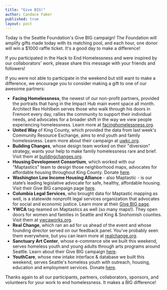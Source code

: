 ```yaml
---
title: "Give BIG!"
author: Candace Faber
published: true
layout: post
---
```


Today is the Seattle Foundation's Give BIG campaign! The Foundation will amplify gifts made today with its matching pool, and each hour, one donor will win a $1000 raffle ticket. It's a good day to make a difference!

If you participated in the Hack to End Homelessness and were inspired by our collaborators' work, please share this message with your friends and followers!

If you were not able to participate in the weekend but still want to make a difference, we encourage you to consider making a gift to one of our awesome partners:<p>
<ul>
<li>
<strong>Facing Homelessness</strong>, the newest of our non-profit partners, provided the portraits that hang in the Impact Hub main event space all month. Architect Rex Hohlbein serves those who walk through his doors in Fremont every day, rallies the community to support their individual needs, and advocates for a broader shift in the way we view people experiencing homelessness. Learn more at <a href="http://www.facinghomelessness.org">facinghomelessness.org</a>.
</li>
<li>
<strong>United Way</strong> of King County, which provided the data from last week's Community Resource Exchange, aims to end youth and family homelessness. Learn more about their campaign at <a href="http://www.uwkc.org/news-events/united-way-news/save-the-date-for-give-big.html">uwkc.org</a>.
</li>
<li>
<strong>Building Changes</strong>, whose design team worked on their "diversion" strategy, wants your help to make family homelessness rare and brief. Visit them at <a href="http://www.buildingchanges.org/news/item/788-givebig-on-may-6">buildingchanges.org</a>.
</li>
<li>
<strong>Housing Development Consortium</strong>, which worked with our "Maptastics" team to design those neighborhood maps, advocates for affordable housing throughout King County. Donate <a href="http://www.seattlefoundation.org/npos/Pages/HousingDevelopmentConsortium.aspx?bv=nposearch">here</a>.
</li>
<li>
<strong>Washington Low Income Housing Alliance</strong> - also Maptastic - is our state’s leading legislative advocate for safe, healthy, affordable housing. Visit their Give BIG campaign page <a href="http://www.seattlefoundation.org/npos/Pages/WashingtonLowIncomeHousingAlliance.aspx">here</a>.
</li>
<li>
<strong>Columbia Legal Services</strong>, who brought data for Maptastic mapping as well, is a statewide nonprofit legal services organization that advocates for social and economic justice. Learn more at their <a href="http://www.seattlefoundation.org/npos/Pages/ColumbiaLegalServices.aspx">Give BIG page</a>.
</li>
<li>
<strong>YWCA</strong> tag-teamed on Maptastics as well (so many maps!). They open doors for women and families in Seattle and King & Snohomish counties. Visit them at <a href="http://www.ywcaworks.org/>ywcaworks.org">ywcaworks.org</a>.
</li>
<li>
<strong>Real Change</strong>, which ran an ad for us ahead of the event and whose founding director served on our feedback panel. You've probably seen them everywhere, but you can learn more at <a href="http://www.realchangenews.org/">realchange.org</a>.
</li>
<li>
<strong>Sanctuary Art Center</strong>, whose e-commerce site we built this weekend, serves homeless youth and young adults through arts programs around Seattle. Learn about their Give BIG campaign <a href="http://www.seattlefoundation.org/npos/Pages/SanctuaryArtCenter.aspx?bv=nposearch">here</a>.
</li>
<li>
<strong>YouthCare</strong>, whose new intake interface & database we built this weekend, serves Seattle's homeless youth with outreach, housing, education and employment services. Donate <a href="http://www.seattlefoundation.org/npos/Pages/YouthCare.aspx?bv=nposearch">here</a>.
</li>
</ul>

Thanks again to all our participants, partners, collaborators, sponsors, and volunteers for your work to end homelessness.  It makes a BIG difference!
